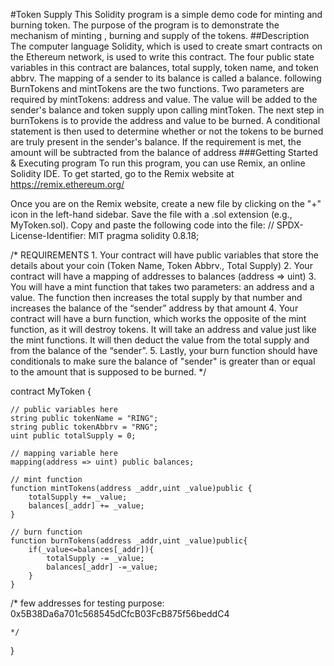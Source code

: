 #Token Supply
This Solidity program is a simple demo code for minting and burning token. The purpose of the program is to demonstrate the mechanism of minting , burning and supply of the tokens.
##Description
The computer language Solidity, which is used to create smart contracts on the Ethereum network, is used to write this contract. The four public state variables in this contract are balances, total supply, token name, and token abbrv. The mapping of a sender to its balance is called a balance. following BurnTokens and mintTokens are the two functions. Two parameters are required by mintTokens: address and value. The value will be added to the sender's balance and token supply upon calling mintToken. The next step in burnTokens is to provide the address and value to be burned. A conditional statement is then used to determine whether or not the tokens to be burned are truly present in the sender's balance. If the requirement is met, the amount will be subtracted from the balance of address
###Getting Started & Executing program
To run this program, you can use Remix, an online Solidity IDE. To get started, go to the Remix website at https://remix.ethereum.org/

Once you are on the Remix website, create a new file by clicking on the "+" icon in the left-hand sidebar. Save the file with a .sol extension (e.g., MyToken.sol). Copy and paste the following code into the file:
// SPDX-License-Identifier: MIT
pragma solidity 0.8.18;

/*
       REQUIREMENTS
    1. Your contract will have public variables that store the details about your coin (Token Name, Token Abbrv., Total Supply)
    2. Your contract will have a mapping of addresses to balances (address => uint)
    3. You will have a mint function that takes two parameters: an address and a value. 
       The function then increases the total supply by that number and increases the balance 
       of the “sender” address by that amount
    4. Your contract will have a burn function, which works the opposite of the mint function, as it will destroy tokens. 
       It will take an address and value just like the mint functions. It will then deduct the value from the total supply 
       and from the balance of the “sender”.
    5. Lastly, your burn function should have conditionals to make sure the balance of "sender" is greater than or equal 
       to the amount that is supposed to be burned.
*/

contract MyToken {

    // public variables here
    string public tokenName = "RING";
    string public tokenAbbrv = "RNG";
    uint public totalSupply = 0;

    // mapping variable here
    mapping(address => uint) public balances;

    // mint function
    function mintTokens(address _addr,uint _value)public {
        totalSupply += _value;
        balances[_addr] += _value;
    }

    // burn function
    function burnTokens(address _addr,uint _value)public{
        if(_value<=balances[_addr]){
            totalSupply -= _value;
            balances[_addr] -=_value;
        }
    }
  /*
    few addresses for testing purpose:
       0x5B38Da6a701c568545dCfcB03FcB875f56beddC4
       
    */
}

